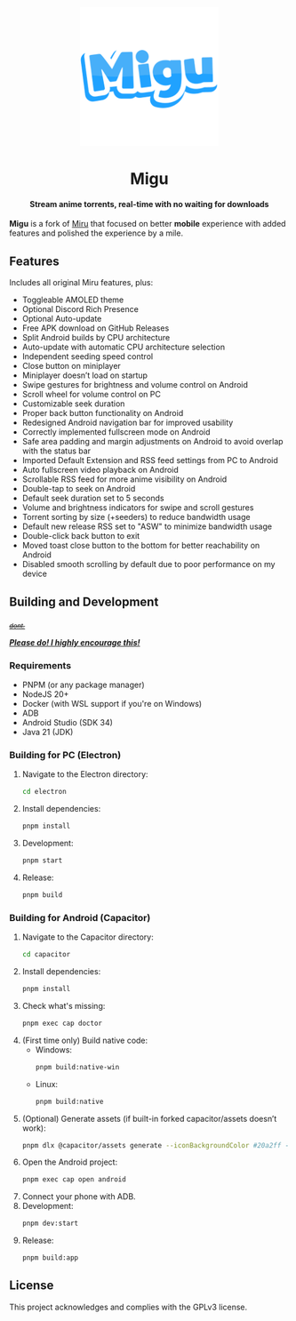 <p align="center">
	<a href="https://github.com/NoCrypt/migu">
		<img src="./common/public/logo_filled.png" width="250">
	</a>
</p>
<h1 align="center"><b>Migu</b></h1>

<h4 align="center"><b>Stream anime torrents, real-time with no waiting for downloads</b></h4>

**Migu** is a fork of [Miru](https://github.com/ThaUnknown/miru/) that focused on better **mobile** experience with added features and polished the experience by a mile.

## **Features**

Includes all original Miru features, plus:

- Toggleable AMOLED theme
- Optional Discord Rich Presence
- Optional Auto-update
- Free APK download on GitHub Releases
- Split Android builds by CPU architecture
- Auto-update with automatic CPU architecture selection
- Independent seeding speed control
- Close button on miniplayer
- Miniplayer doesn’t load on startup
- Swipe gestures for brightness and volume control on Android
- Scroll wheel for volume control on PC
- Customizable seek duration
- Proper back button functionality on Android
- Redesigned Android navigation bar for improved usability
- Correctly implemented fullscreen mode on Android
- Safe area padding and margin adjustments on Android to avoid overlap with the status bar
- Imported Default Extension and RSS feed settings from PC to Android
- Auto fullscreen video playback on Android
- Scrollable RSS feed for more anime visibility on Android
- Double-tap to seek on Android
- Default seek duration set to 5 seconds
- Volume and brightness indicators for swipe and scroll gestures
- Torrent sorting by size (+seeders) to reduce bandwidth usage
- Default new release RSS set to "ASW" to minimize bandwidth usage
- Double-click back button to exit
- Moved toast close button to the bottom for better reachability on Android
- Disabled smooth scrolling by default due to poor performance on my device

## **Building and Development**

<sub>[~~*dont.*~~](https://github.com/ThaUnknown/miru/#:~:text=Building%20and%20Development-,dont,-Dependencies%3A)</sub>

<u>***Please do! I highly encourage this!***</u>

### Requirements
- PNPM (or any package manager)
- NodeJS 20+
- Docker (with WSL support if you're on Windows)
- ADB
- Android Studio (SDK 34)
- Java 21 (JDK)

### Building for PC (Electron)
1. Navigate to the Electron directory:
   ```bash
   cd electron
   ```
2. Install dependencies:
   ```bash
   pnpm install
   ```
3. Development:
   ```bash
   pnpm start
   ```
4. Release:
   ```bash
   pnpm build
   ```

### Building for Android (Capacitor)
1. Navigate to the Capacitor directory:
   ```bash
   cd capacitor
   ```
2. Install dependencies:
   ```bash
   pnpm install
   ```
3. Check what's missing:
   ```bash
   pnpm exec cap doctor
   ```
4. (First time only) Build native code:
   - Windows:
     ```bash
     pnpm build:native-win
     ```
   - Linux:
     ```bash
     pnpm build:native
     ```
5. (Optional) Generate assets (if built-in forked capacitor/assets doesn’t work):
   ```bash
   pnpm dlx @capacitor/assets generate --iconBackgroundColor #20a2ff --iconBackgroundColorDark #20a2ff --splashBackgroundColor #20a2ff --splashBackgroundColorDark #20a2ff --android
   ```
6. Open the Android project:
   ```bash
   pnpm exec cap open android
   ```
7. Connect your phone with ADB.
8. Development:
   ```bash
   pnpm dev:start
   ```
9. Release:
   ```bash
   pnpm build:app
   ```

## License

This project acknowledges and complies with the GPLv3 license.
